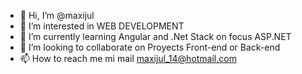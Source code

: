 - 👋 Hi, I’m @maxijul
- 👀 I’m interested in WEB DEVELOPMENT
- 🌱 I’m currently learning Angular and .Net Stack on focus ASP.NET
- 💞️ I’m looking to collaborate on Proyects Front-end or Back-end
- 📫 How to reach me mi mail maxijul_14@hotmail.com

